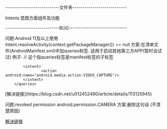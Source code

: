 ---------------------------文件夹---------------------------

Intents:意图方面组件及功能

---------------------------BUG-----------------------------

问题:Android 11及以上使用Intent.resolveActivity(context.getPackageManager()) == null
方案:在清单文件(AndroidManifest.xml)中加queries标签.
适用于启动其他第三方APP(暂时没试过)
例子:
<manifest> // 这个指queries标签是manifest标签的子标签
	<queries>
        	<intent>
            		<action android:name="android.media.action.IMAGE_CAPTURE"/>
        	</intent>

        	<intent>
            		<action android:name="android.media.action.VIDEO_CAPTURE"/>
        	</intent>
    	</queries>
</manifest>
[解决链接](https://blog.csdn.net/u012452490/article/details/113125945)

问题:revoked permission android.permission.CAMERA
方案:删除这句话<uses-permission android:name="android.permission.CAMERA"/>
(不清楚原因)

[解决链接](https://cloud.tencent.com/developer/ask/sof/114072647)



